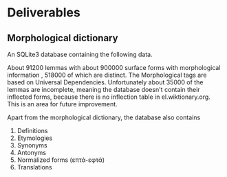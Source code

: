 
# Deliverables

## Morphological dictionary

An SQLite3 database containing the following data.

About 91200 lemmas with about 900000 surface forms with morphological information
, 518000 of which are distinct. The Morphological tags are based on Universal Dependencies.
Unfortunately about 35000 of the lemmas are incomplete, meaning the database doesn't contain
their inflected forms, because there is no inflection table in el.wiktionary.org.
This is an area for future improvement.

Apart from the morphological dictionary, the database also contains
1. Definitions
2. Etymologies
2. Synonyms
3. Antonyms
4. Normalized forms (επτά-εφτά)
5. Translations


